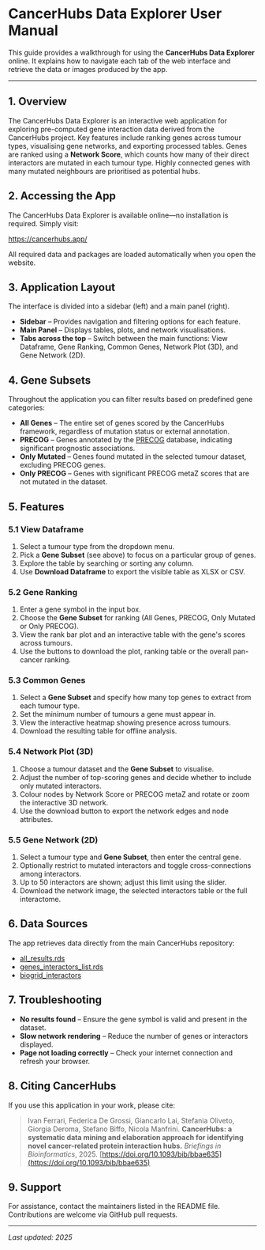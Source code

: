 # CancerHubs Data Explorer User Manual

This guide provides a walkthrough for using the **CancerHubs Data Explorer** online. It explains how to navigate each tab of the web interface and retrieve the data or images produced by the app.

---

## 1. Overview

The CancerHubs Data Explorer is an interactive web application for exploring pre-computed gene interaction data derived from the CancerHubs project. Key features include ranking genes across tumour types, visualising gene networks, and exporting processed tables.
Genes are ranked using a **Network Score**, which counts how many of their direct interactors are mutated in each tumour type. Highly connected genes with many mutated neighbours are prioritised as potential hubs.

## 2. Accessing the App

The CancerHubs Data Explorer is available online—no installation is required. Simply visit:

<https://cancerhubs.app/>

All required data and packages are loaded automatically when you open the website.

## 3. Application Layout

The interface is divided into a sidebar (left) and a main panel (right).

- **Sidebar** – Provides navigation and filtering options for each feature.
- **Main Panel** – Displays tables, plots, and network visualisations.
- **Tabs across the top** – Switch between the main functions: View Dataframe, Gene Ranking, Common Genes, Network Plot (3D), and Gene Network (2D).

## 4. Gene Subsets

Throughout the application you can filter results based on predefined gene categories:

- **All Genes** – The entire set of genes scored by the CancerHubs framework, regardless of mutation status or external annotation.
- **PRECOG** – Genes annotated by the [PRECOG](https://precog.stanford.edu/) database, indicating significant prognostic associations.
- **Only Mutated** – Genes found mutated in the selected tumour dataset, excluding PRECOG genes.
- **Only PRECOG** – Genes with significant PRECOG metaZ scores that are not mutated in the dataset.

## 5. Features

### 5.1 View Dataframe

1. Select a tumour type from the dropdown menu.
2. Pick a **Gene Subset** (see above) to focus on a particular group of genes.
3. Explore the table by searching or sorting any column.
4. Use **Download Dataframe** to export the visible table as XLSX or CSV.

### 5.2 Gene Ranking

1. Enter a gene symbol in the input box.
2. Choose the **Gene Subset** for ranking (All Genes, PRECOG, Only Mutated or Only PRECOG).
3. View the rank bar plot and an interactive table with the gene's scores across tumours.
4. Use the buttons to download the plot, ranking table or the overall pan-cancer ranking.

### 5.3 Common Genes

1. Select a **Gene Subset** and specify how many top genes to extract from each tumour type.
2. Set the minimum number of tumours a gene must appear in.
3. View the interactive heatmap showing presence across tumours.
4. Download the resulting table for offline analysis.

### 5.4 Network Plot (3D)

1. Choose a tumour dataset and the **Gene Subset** to visualise.
2. Adjust the number of top-scoring genes and decide whether to include only mutated interactors.
3. Colour nodes by Network Score or PRECOG metaZ and rotate or zoom the interactive 3D network.
4. Use the download button to export the network edges and node attributes.

### 5.5 Gene Network (2D)

1. Select a tumour type and **Gene Subset**, then enter the central gene.
2. Optionally restrict to mutated interactors and toggle cross-connections among interactors.
3. Up to 50 interactors are shown; adjust this limit using the slider.
4. Download the network image, the selected interactors table or the full interactome.

## 6. Data Sources

The app retrieves data directly from the main CancerHubs repository:

- [all_results.rds](https://github.com/ingmbioinfo/cancerhubs/blob/main/result/all_results.rds)
- [genes_interactors_list.rds](https://github.com/ingmbioinfo/cancerhubs/blob/main/result/genes_interactors_list.rds)
- [biogrid_interactors](https://github.com/ingmbioinfo/cancerhubs/blob/main/data/biogrid_interactors)

## 7. Troubleshooting

- **No results found** – Ensure the gene symbol is valid and present in the dataset.
- **Slow network rendering** – Reduce the number of genes or interactors displayed.
- **Page not loading correctly** – Check your internet connection and refresh your browser.

## 8. Citing CancerHubs

If you use this application in your work, please cite:

> Ivan Ferrari, Federica De Grossi, Giancarlo Lai, Stefania Oliveto, Giorgia Deroma, Stefano Biffo, Nicola Manfrini. **CancerHubs: a systematic data mining and elaboration approach for identifying novel cancer-related protein interaction hubs.** *Briefings in Bioinformatics*, 2025. [https://doi.org/10.1093/bib/bbae635](https://doi.org/10.1093/bib/bbae635)

## 9. Support

For assistance, contact the maintainers listed in the README file. Contributions are welcome via GitHub pull requests.

---

*Last updated: 2025*
